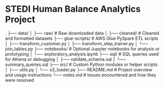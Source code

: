 # STEDI Human Balance Analytics Project
.
├── data/
│   ├── raw/                  # Raw downloaded data
│   ├── cleaned/              # Cleaned and formatted datasets
├── glue-scripts/            # AWS Glue PySpark ETL scripts
│   ├── transform_customer.py
│   ├── transform_step_trainer.py
│   └── join_tables.py
├── notebooks/               # Optional Jupyter notebooks for analysis or prototyping
│   └── exploratory_analysis.ipynb
├── sql/                     # SQL queries used for Athena or debugging
│   ├── validate_schema.sql
│   └── summary_queries.sql
├── src/                     # Custom Python modules or helper scripts
│   ├── utils.py
│   └── s3_loader.py
├── README.md                # Project overview and usage instructions
└── notes.md                 # Issues encountered and how they were resolved

